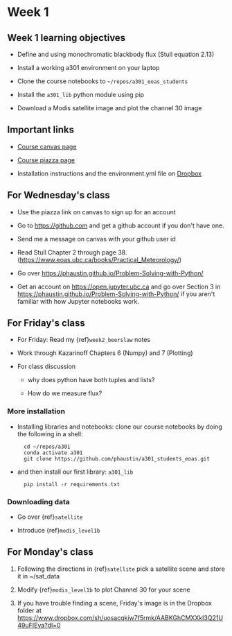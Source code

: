 # Week 1

## Week 1 learning objectives

* Define and using monochromatic blackbody flux (Stull equation 2.13)

* Install a working a301 environment on your laptop

* Clone the course notebooks to `~/repos/a301_eoas_students`

* Install the `a301_lib` python module using pip

* Download a Modis satellite image and plot the channel 30 image 


## Important links

* [Course canvas page](https://canvas.ubc.ca/courses/105407)

* [Course piazza page](https://piazza.com/class/lcoeg8tsp9zxq)

* Installation instructions and the environment.yml file on [Dropbox](https://www.dropbox.com/sh/uosacqkiw7f5rmk/AABKGhCMXXkI3Q21U49uFIEya?dl=0)

## For Wednesday's class

* Use the piazza link on canvas to sign up for an account

* Go to https://github.com and get a github account if  you don't have one.

* Send me a message on canvas with your github user id

* Read Stull Chapter 2 through page 38.  (https://www.eoas.ubc.ca/books/Practical_Meteorology/)

* Go over https://phaustin.github.io/Problem-Solving-with-Python/

* Get an account on https://open.jupyter.ubc.ca and go over Section 3   in https://phaustin.github.io/Problem-Solving-with-Python/ if you aren't familiar with how Jupyter notebooks work.

## For Friday's class

* For Friday: Read my {ref}`week2_beerslaw` notes

* Work through Kazarinoff Chapters 6 (Numpy) and 7 (Plotting)

* For class discussion 

  - why does python have both tuples and lists?

  - How do we measure flux?

###  More installation

* Installing libraries and notebooks: clone our course notebooks by doing the following in a shell:

        cd ~/repos/a301
        conda activate a301
        git clone https://github.com/phaustin/a301_students_eoas.git

        
* and then install our first library:  `a301_lib`

        pip install -r requirements.txt
        
### Downloading data
        
* Go over {ref}`satellite` 
        
* Introduce {ref}`modis_level1b`

## For Monday's class

1) Following the directions in {ref}`satellite`  pick a satellite scene and store it in ~/sat_data

2) Modify {ref}`modis_level1b` to plot Channel 30 for your scene

3) If you have trouble finding a scene, Friday's image is in the Dropbox folder at https://www.dropbox.com/sh/uosacqkiw7f5rmk/AABKGhCMXXkI3Q21U49uFIEya?dl=0


